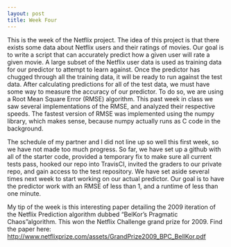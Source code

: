 ```yaml
---
layout: post
title: Week Four
---
```


This is the week of the Netflix project. The idea of this project is that there exists some data about Netflix users and their ratings of movies. Our goal is to write a script that can accurately predict how a given user will rate a given movie. A large subset of the Netflix user data is used as training data for our predictor to attempt to learn against. Once the predictor has chugged through all the training data, it will be ready to run against the test data. After calculating predictions for all of the test data, we must have some way to measure the accuracy of our predictor. To do so, we are using a Root Mean Square Error (RMSE) algorithm. This past week in class we saw several implementations of the RMSE, and analyzed their respective speeds. The fastest version of RMSE was implemented using the numpy library, which makes sense, because numpy actually runs as C code in the background.

The schedule of my partner and I did not line up so well this first week, so we have not made too much progress. So far, we have set up a github with all of the starter code, provided a temporary fix to make sure all current tests pass, hooked our repo into TravisCI, invited the graders to our private repo, and gain access to the test repository. We have set aside several times next week to start working on our actual predictor. Our goal is to have the predictor work with an RMSE of less than 1, and a runtime of less than one minute.

My tip of the week is this interesting paper detailing the 2009 iteration of the Netflix Prediction algorithm dubbed “BelKor’s Pragmatic Chaos”algorithm. This won the Netflix Challenge grand prize for 2009. Find the paper here: http://www.netflixprize.com/assets/GrandPrize2009_BPC_BellKor.pdf

